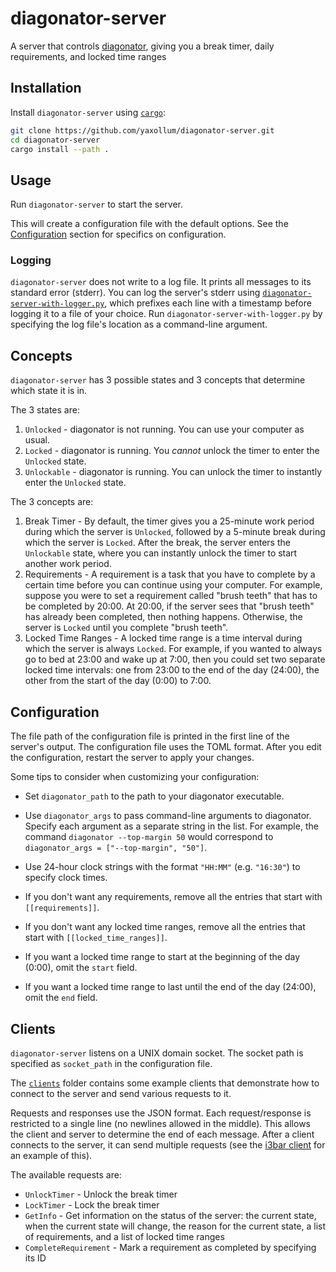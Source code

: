 # diagonator-server
A server that controls [diagonator](https://github.com/yaxollum/diagonator), giving you a break timer, daily requirements, and locked time ranges

## Installation

Install `diagonator-server` using [`cargo`](https://doc.rust-lang.org/cargo/getting-started/installation.html):

```bash
git clone https://github.com/yaxollum/diagonator-server.git
cd diagonator-server
cargo install --path .
```

## Usage

Run `diagonator-server` to start the server.

This will create a configuration file with the default options. See the [Configuration](#configuration) section for specifics on configuration.

### Logging

`diagonator-server` does not write to a log file. It prints all messages to its standard error (stderr). You can log the server's stderr using [`diagonator-server-with-logger.py`](diagonator-server-with-logger.py), which prefixes each line with a timestamp before logging it to a file of your choice. Run `diagonator-server-with-logger.py` by specifying the log file's location as a command-line argument.

## Concepts

`diagonator-server` has 3 possible states and 3 concepts that determine which state it is in.

The 3 states are:

1. `Unlocked` - diagonator is not running. You can use your computer as usual.
2. `Locked` - diagonator is running. You *cannot* unlock the timer to enter the `Unlocked` state.
3. `Unlockable` - diagonator is running. You can unlock the timer to instantly enter the `Unlocked` state.

The 3 concepts are:

1. Break Timer - By default, the timer gives you a 25-minute work period during which the server is `Unlocked`, followed by a 5-minute break during which the server is `Locked`. After the break, the server enters the `Unlockable` state, where you can instantly unlock the timer to start another work period.
2. Requirements - A requirement is a task that you have to complete by a certain time before you can continue using your computer. For example, suppose you were to set a requirement called "brush teeth" that has to be completed by 20:00. At 20:00, if the server sees that "brush teeth" has already been completed, then nothing happens. Otherwise, the server is `Locked` until you complete "brush teeth".
3. Locked Time Ranges - A locked time range is a time interval during which the server is always `Locked`. For example, if you wanted to always go to bed at 23:00 and wake up at 7:00, then you could set two separate locked time intervals: one from 23:00 to the end of the day (24:00), the other from the start of the day (0:00) to 7:00.

## Configuration

The file path of the configuration file is printed in the first line of the server's output. The configuration file uses the TOML format. After you edit the configuration, restart the server to apply your changes.

Some tips to consider when customizing your configuration:

- Set `diagonator_path` to the path to your diagonator executable.

- Use `diagonator_args` to pass command-line arguments to diagonator. Specify each argument as a separate string in the list. For example, the command `diagonator --top-margin 50` would correspond to `diagonator_args = ["--top-margin", "50"]`.

- Use 24-hour clock strings with the format `"HH:MM"` (e.g. `"16:30"`) to specify clock times.

- If you don't want any requirements, remove all the entries that start with `[[requirements]]`.

- If you don't want any locked time ranges, remove all the entries that start with `[[locked_time_ranges]]`.

- If you want a locked time range to start at the beginning of the day (0:00), omit the `start` field.

- If you want a locked time range to last until the end of the day (24:00), omit the `end` field.

## Clients

`diagonator-server` listens on a UNIX domain socket. The socket path is specified as `socket_path` in the configuration file.

The [`clients`](clients) folder contains some example clients that demonstrate how to connect to the server and send various requests to it.

Requests and responses use the JSON format. Each request/response is restricted to a single line (no newlines allowed in the middle). This allows the client and server to determine the end of each message. After a client connects to the server, it can send multiple requests (see the [i3bar client](clients/i3bar_client.py) for an example of this).

The available requests are:

- `UnlockTimer` - Unlock the break timer
- `LockTimer` - Lock the break timer
- `GetInfo` - Get information on the status of the server: the current state, when the current state will change, the reason for the current state, a list of requirements, and a list of locked time ranges
- `CompleteRequirement` - Mark a requirement as completed by specifying its ID
